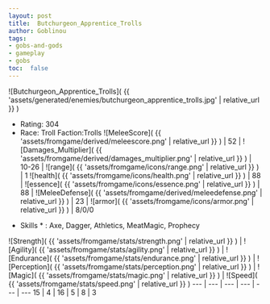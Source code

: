 ```yaml
---
layout: post
title:  Butchurgeon_Apprentice_Trolls
author: Goblinou
tags:
- gobs-and-gods
- gameplay
- gobs
toc:  false
---
```


![Butchurgeon_Apprentice_Trolls]( {{ 'assets/generated/enemies/butchurgeon_apprentice_trolls.jpg' | relative_url }} )
- Rating: 304
- Race: Troll  Faction:Trolls
![MeleeScore]( {{ 'assets/fromgame/derived/meleescore.png' | relative_url }} ) | 52 | ![Damages_Multiplier]( {{ 'assets/fromgame/derived/damages_multiplier.png' | relative_url }} ) | 10-26 | ![range]( {{ 'assets/fromgame/icons/range.png' | relative_url }} ) | 1
![health]( {{ 'assets/fromgame/icons/health.png' | relative_url }} ) | 88 | ![essence]( {{ 'assets/fromgame/icons/essence.png' | relative_url }} ) | 88 | ![MeleeDefense]( {{ 'assets/fromgame/derived/meleedefense.png' | relative_url }} ) | 23 | ![armor]( {{ 'assets/fromgame/icons/armor.png' | relative_url }} ) | 8/0/0
* Skills * : Axe, Dagger, Athletics, MeatMagic, Prophecy

![Strength]( {{ 'assets/fromgame/stats/strength.png' | relative_url }} ) | ![Agility]( {{ 'assets/fromgame/stats/agility.png' | relative_url }} ) | ![Endurance]( {{ 'assets/fromgame/stats/endurance.png' | relative_url }} ) | ![Perception]( {{ 'assets/fromgame/stats/perception.png' | relative_url }} ) | ![Magic]( {{ 'assets/fromgame/stats/magic.png' | relative_url }} ) | ![Speed]( {{ 'assets/fromgame/stats/speed.png' | relative_url }} )
--- | --- | --- | --- | --- | ---
15 | 4 | 16 | 5 | 8 | 3
